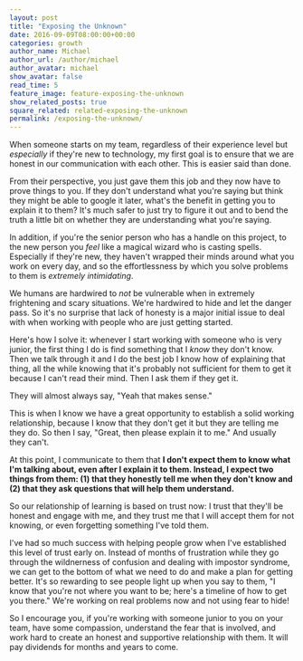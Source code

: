 ```yaml
---
layout: post
title: "Exposing the Unknown"
date: 2016-09-09T08:00:00+00:00
categories: growth
author_name: Michael
author_url: /author/michael
author_avatar: michael
show_avatar: false
read_time: 5
feature_image: feature-exposing-the-unknown 
show_related_posts: true
square_related: related-exposing-the-unknown
permalink: /exposing-the-unknown/
---
```

When someone starts on my team, regardless of their experience level but _especially_ if they're new to technology, my first goal is to ensure that we are honest in our communication with each other. This is easier said than done.

From their perspective, you just gave them this job and they now have to prove things to you. If they don't understand what you're saying but think they might be able to google it later, what's the benefit in getting you to explain it to them? It's much safer to just try to figure it out and to bend the truth a little bit on whether they are understanding what you're saying. 

In addition, if you're the senior person who has a handle on this project, to the new person you _feel_ like a magical wizard who is casting spells. Especially if they're new, they haven't wrapped their minds around what you work on every day, and so the effortlessness by which you solve problems to them is _extremely intimidating_.

We humans are hardwired to _not_ be vulnerable when in extremely frightening and scary situations. We're hardwired to hide and let the danger pass. So it's no surprise that lack of honesty is a major initial issue to deal with when working with people who are just getting started.

Here's how I solve it: whenever I start working with someone who is very junior, the first thing I do is find something that I _know_ they don't know. Then we talk through it and I do the best job I know how of explaining that thing, all the while knowing that it's probably not sufficient for them to get it because I can't read their mind. Then I ask them if they get it.

They will almost always say, "Yeah that makes sense."

This is when I know we have a great opportunity to establish a solid working relationship, because I know that they don't get it but they are telling me they do. So then I say, "Great, then please explain it to me." And usually they can't.

At this point, I communicate to them that **I don't expect them to know what I'm talking about, even after I explain it to them. Instead, I expect two things from them: (1) that they honestly tell me when they don't know and (2) that they ask questions that will help them understand.**

So our relationship of learning is based on trust now: I trust that they'll be honest and engage with me, and they trust me that I will accept them for not knowing, or even forgetting something I've told them.

I've had so much success with helping people grow when I've established this level of trust early on. Instead of months of frustration while they go through the wildnerness of confusion and dealing with impostor syndrome, we can get to the bottom of what we need to do and make a plan for getting better. It's so rewarding to see people light up when you say to them, "I know that you're not where you want to be; here's a timeline of how to get you there." We're working on real problems now and not using fear to hide!

So I encourage you, if you're working with someone junior to you on your team, have some compassion, understand the fear that is involved, and work hard to create an honest and supportive relationship with them. It will pay dividends for months and years to come.